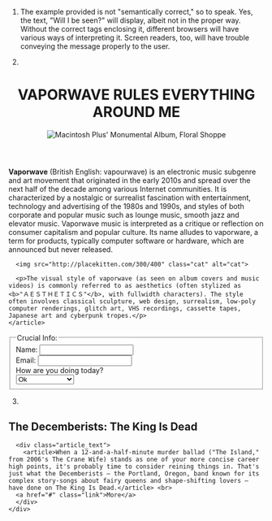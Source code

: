 1. The example provided is not "semantically correct," so to speak. Yes, the text, "Will I be seen?" will display, albeit not in the proper way. Without the correct tags enclosing it, different browsers will have various ways of interpreting it. Screen readers, too, will have trouble conveying the message properly to the user.

2.

<!DOCTYPE html>
<html>
  <head>
    <meta charset="utf-8">
    <title>VAPORWAVE</title>
  </head>
    <body>
  <header>
    <h1>VAPORWAVE RULES EVERYTHING AROUND ME</h1>
    <img src="/floral_shoppe.jpg" class="floral_shoppe" alt="Macintosh Plus' Monumental Album, Floral Shoppe">
  </header>
    <article class="main_article">
      <p> <b>Vaporwave</b> (British English: vapourwave) is an electronic music subgenre and art movement that originated in the early 2010s and spread over the next half of the decade among various Internet communities. It is characterized by a nostalgic or surrealist fascination with entertainment, technology and advertising of the 1980s and 1990s, and styles of both corporate and popular music such as lounge music, smooth jazz and elevator music. Vaporwave music is interpreted as a critique or reflection on consumer capitalism and popular culture. Its name alludes to vaporware, a term for products, typically computer software or hardware, which are announced but never released.</p>

      <img src="http://placekitten.com/300/400" class="cat" alt="cat">

      <p>The visual style of vaporwave (as seen on album covers and music videos) is commonly referred to as aesthetics (often stylized as <b>"ＡＥＳＴＨＥＴＩＣＳ"</b>, with fullwidth characters). The style often involves classical sculpture, web design, surrealism, low-poly computer renderings, glitch art, VHS recordings, cassette tapes, Japanese art and cyberpunk tropes.</p>
    </article>

  <footer>
    <form>
      <fieldset>
        <legend>Crucial Info:</legend>
        <label for="name">Name:</label>
        <input type="text"><br>
        <label for="name">Email:</label>
        <input type="text"><br>
        How are you doing today?<br>
        <select>
          <option value=ok>Ok</option>
          <option value="could_be_better">Could be better</option>
          <option value="not_bad">Not bad</option>
          <option value="incredible">incredible</option>
        </select>
      </fieldset>
    </form>
  </footer>
</html>


3.

<!DOCTYPE html>
<html>
  <head>
    <meta charset="utf-8">
    <title>The Decemberists</title>
  </head>
    <body>
        <div class="article">
          <div class="article_title">
        <h1>The Decemberists: The King Is Dead</h1>
      </div>

      <div class="article_text">
        <article>When a 12-and-a-half-minute murder ballad ("The Island," from 2006's The Crane Wife) stands as one of your more concise career high points, it's probably time to consider reining things in. That's just what the Decemberists — the Portland, Oregon, band known for its complex story-songs about fairy queens and shape-shifting lovers — have done on The King Is Dead.</article> <br>
      <a href="#" class="link">More</a>
      </div>
    </div>
  </body>
</html>
